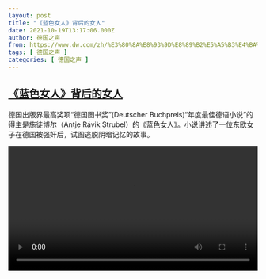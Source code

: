 ```yaml
---
layout: post
title: "《蓝色女人》背后的女人"
date: 2021-10-19T13:17:06.000Z
author: 德国之声
from: https://www.dw.com/zh/%E3%80%8A%E8%93%9D%E8%89%B2%E5%A5%B3%E4%BA%BA%E3%80%8B%E8%83%8C%E5%90%8E%E7%9A%84%E5%A5%B3%E4%BA%BA/a-59549432
tags: [ 德国之声 ]
categories: [ 德国之声 ]
---
```

<!--1634649426000-->
[《蓝色女人》背后的女人](https://www.dw.com/zh/%E3%80%8A%E8%93%9D%E8%89%B2%E5%A5%B3%E4%BA%BA%E3%80%8B%E8%83%8C%E5%90%8E%E7%9A%84%E5%A5%B3%E4%BA%BA/a-59549432)
------

<div>
<p>德国出版界最高奖项“德国图书奖”(Deutscher Buchpreis)“年度最佳德语小说”的得主是施徒博尔（Antje Rávik Strubel）的《蓝色女人》。小说讲述了一位东欧女子在德国被强奸后，试图逃脱阴暗记忆的故事。</small></p><video src="https://tvdownloaddw-a.akamaihd.net/dwtv_video/flv/vdt_zh/2021/bchi211019_001_101beblaue-frau_sd_sor.mp4" controls style="width:100%"></video>
</div>
